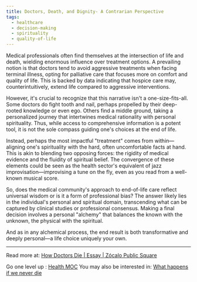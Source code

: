 ```yaml
---
title: Doctors, Death, and Dignity- A Contrarian Perspective
tags:
  - healthcare
  - decision-making
  - spirituality
  - quality-of-life
---
```


Medical professionals often find themselves at the intersection of life and death, wielding enormous influence over treatment options. A prevailing notion is that doctors tend to avoid aggressive treatments when facing terminal illness, opting for palliative care that focuses more on comfort and quality of life. This is backed by data indicating that hospice care may, counterintuitively, extend life compared to aggressive interventions.

However, it's crucial to recognize that this narrative isn't a one-size-fits-all. Some doctors do fight tooth and nail, perhaps propelled by their deep-rooted knowledge or even ego. Others find a middle ground, taking a personalized journey that intertwines medical rationality with personal spirituality. Thus, while access to comprehensive information is a potent tool, it is not the sole compass guiding one's choices at the end of life.

Instead, perhaps the most impactful "treatment" comes from within—aligning one's spirituality with the hard, often uncomfortable facts at hand. This is akin to blending two opposing forces: the rigidity of medical evidence and the fluidity of spiritual belief. The convergence of these elements could be seen as the health sector's equivalent of jazz improvisation—improvising a tune on the fly, even as you read from a well-known musical score.

So, does the medical community's approach to end-of-life care reflect universal wisdom or is it a form of professional bias? The answer likely lies in the individual's personal and spiritual domain, transcending what can be captured by clinical studies or professional consensus. Making a final decision involves a personal "alchemy" that balances the known with the unknown, the physical with the spiritual.

And as in any alchemical process, the end result is both transformative and deeply personal—a life choice uniquely your own.

----

Read more at: [How Doctors Die | Essay | Zócalo Public Square](https://www.zocalopublicsquare.org/2011/11/30/how-doctors-die/ideas/nexus/)

Go one level up : [Health MOC](Maps/Health%20MOC.md)
You may also be interested in: [What happens if we never die](Notes/What%20happens%20if%20we%20never%20die.md)